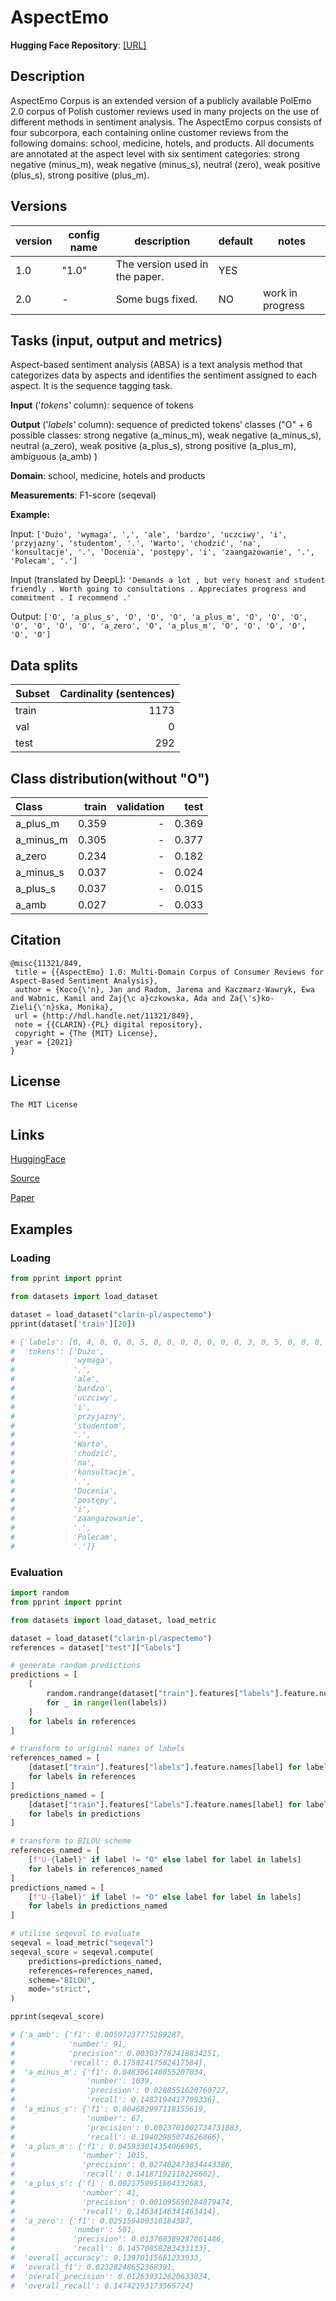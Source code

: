 # AspectEmo
**Hugging Face Repository**: [[URL]](https://huggingface.co/datasets/clarin-pl/aspectemo)

## Description

AspectEmo Corpus is an extended version of a publicly available PolEmo 2.0 corpus of Polish customer reviews used in many projects on the use of different methods in sentiment analysis. The AspectEmo corpus consists of four subcorpora, each containing online customer reviews from the following domains: school, medicine, hotels, and products. All documents are annotated at the aspect level with six sentiment categories: strong negative (minus_m), weak negative (minus_s), neutral (zero), weak positive (plus_s), strong positive (plus_m).
## Versions

| version | config name | description                    | default | notes            |
|---------|-------------|--------------------------------|---------|------------------|
| 1.0     | "1.0"       | The version used in the paper. | YES     |                  |
| 2.0     | -           | Some bugs fixed.               | NO      | work in progress |

## Tasks (input, output and metrics)

Aspect-based sentiment analysis (ABSA) is a text analysis method that categorizes data by  aspects and identifies the sentiment assigned to each aspect. It is the sequence tagging task. 

**Input** ('*tokens'* column): sequence of tokens

**Output** ('*labels'* column): sequence of predicted tokens’ classes ("O" + 6 possible classes:  strong negative (a_minus_m), weak negative (a_minus_s), neutral (a_zero), weak positive (a_plus_s), strong positive (a_plus_m),  ambiguous (a_amb) )

**Domain**: school, medicine, hotels and products

**Measurements**: F1-score (seqeval)

**Example:** 

Input: `['Dużo', 'wymaga', ',', 'ale', 'bardzo', 'uczciwy', 'i', 'przyjazny', 'studentom', '.', 'Warto', 'chodzić', 'na', 'konsultacje', '.', 'Docenia', 'postępy', 'i', 'zaangażowanie', '.', 'Polecam', '.']`

Input (translated by DeepL): `'Demands a lot , but very honest and student friendly . Worth going to consultations . Appreciates progress and commitment . I recommend .'`

Output: `['O', 'a_plus_s', 'O', 'O', 'O', 'a_plus_m', 'O', 'O', 'O', 'O', 'O', 'O', 'O', 'a_zero', 'O', 'a_plus_m', 'O', 'O', 'O', 'O', 'O', 'O']`

## Data splits

| Subset | Cardinality (sentences) |
|:-------|------------------------:|
| train  |                    1173 |
| val    |                       0 |
| test   |                     292 |

## Class distribution(without "O") 

| Class     |   train |   validation |   test |
|:----------|--------:|-------------:|-------:|
| a_plus_m  |   0.359 |            - |  0.369 |
| a_minus_m |   0.305 |            - |  0.377 |
| a_zero    |   0.234 |            - |  0.182 |
| a_minus_s |   0.037 |            - |  0.024 |
| a_plus_s  |   0.037 |            - |  0.015 |
| a_amb     |   0.027 |            - |  0.033 |

## Citation

```
@misc{11321/849,	
 title = {{AspectEmo} 1.0: Multi-Domain Corpus of Consumer Reviews for Aspect-Based Sentiment Analysis},	
 author = {Koco{\'n}, Jan and Radom, Jarema and Kaczmarz-Wawryk, Ewa and Wabnic, Kamil and Zaj{\c a}czkowska, Ada and Za{\'s}ko-Zieli{\'n}ska, Monika},	
 url = {http://hdl.handle.net/11321/849},	
 note = {{CLARIN}-{PL} digital repository},	
 copyright = {The {MIT} License},	
 year = {2021}	
}
```

## License

```
The MIT License
```

## Links

[HuggingFace](https://huggingface.co/datasets/clarin-pl/aspectemo)

[Source](https://clarin-pl.eu/dspace/handle/11321/849)

[Paper](https://sentic.net/sentire2021kocon.pdf)

## Examples

### Loading

```python
from pprint import pprint

from datasets import load_dataset

dataset = load_dataset("clarin-pl/aspectemo")
pprint(dataset['train'][20])

# {'labels': [0, 4, 0, 0, 0, 5, 0, 0, 0, 0, 0, 0, 0, 3, 0, 5, 0, 0, 0, 0, 0, 0],
#  'tokens': ['Dużo',
#             'wymaga',
#             ',',
#             'ale',
#             'bardzo',
#             'uczciwy',
#             'i',
#             'przyjazny',
#             'studentom',
#             '.',
#             'Warto',
#             'chodzić',
#             'na',
#             'konsultacje',
#             '.',
#             'Docenia',
#             'postępy',
#             'i',
#             'zaangażowanie',
#             '.',
#             'Polecam',
#             '.']}
```

### Evaluation

```python
import random
from pprint import pprint

from datasets import load_dataset, load_metric

dataset = load_dataset("clarin-pl/aspectemo")
references = dataset["test"]["labels"]

# generate random predictions
predictions = [
    [
        random.randrange(dataset["train"].features["labels"].feature.num_classes)
        for _ in range(len(labels))
    ]
    for labels in references
]

# transform to original names of labels
references_named = [
    [dataset["train"].features["labels"].feature.names[label] for label in labels]
    for labels in references
]
predictions_named = [
    [dataset["train"].features["labels"].feature.names[label] for label in labels]
    for labels in predictions
]

# transform to BILOU scheme
references_named = [
    [f"U-{label}" if label != "O" else label for label in labels]
    for labels in references_named
]
predictions_named = [
    [f"U-{label}" if label != "O" else label for label in labels]
    for labels in predictions_named
]

# utilise seqeval to evaluate
seqeval = load_metric("seqeval")
seqeval_score = seqeval.compute(
    predictions=predictions_named,
    references=references_named,
    scheme="BILOU",
    mode="strict",
)

pprint(seqeval_score)

# {'a_amb': {'f1': 0.00597237775289287,
#            'number': 91,
#            'precision': 0.003037782418834251,
#            'recall': 0.17582417582417584},
#  'a_minus_m': {'f1': 0.048306148055207034,
#                'number': 1039,
#                'precision': 0.0288551620760727,
#                'recall': 0.1482194417709336},
#  'a_minus_s': {'f1': 0.004682997118155619,
#                'number': 67,
#                'precision': 0.0023701002734731083,
#                'recall': 0.19402985074626866},
#  'a_plus_m': {'f1': 0.045933014354066985,
#               'number': 1015,
#               'precision': 0.027402473834443386,
#               'recall': 0.14187192118226602},
#  'a_plus_s': {'f1': 0.0021750951604132683,
#               'number': 41,
#               'precision': 0.001095690284879474,
#               'recall': 0.14634146341463414},
#  'a_zero': {'f1': 0.025159400310184387,
#             'number': 501,
#             'precision': 0.013768389287061486,
#             'recall': 0.14570858283433133},
#  'overall_accuracy': 0.13970115681233933,
#  'overall_f1': 0.02328248652368391,
#  'overall_precision': 0.012639312620633834,
#  'overall_recall': 0.14742193173565724}
```
